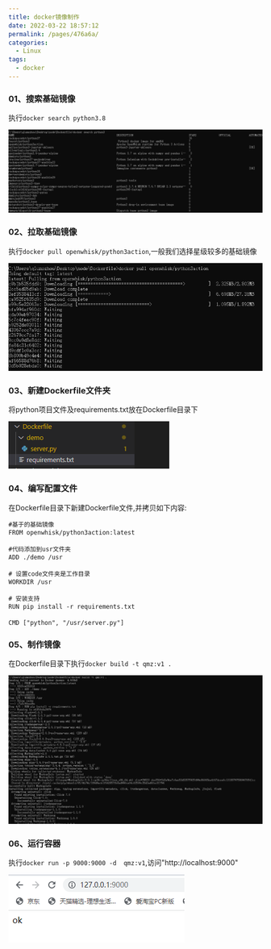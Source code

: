 ```yaml
---
title: docker镜像制作
date: 2022-03-22 18:57:12
permalink: /pages/476a6a/
categories:
  - Linux
tags:
  - docker
---
```


### 01、搜索基础镜像
执行`docker search python3.8`

![](./image/docker01.png)


### 02、拉取基础镜像
执行`docker pull openwhisk/python3action`,一般我们选择星级较多的基础镜像

![](./image/docker03.png)



### 03、新建Dockerfile文件夹
将python项目文件及requirements.txt放在Dockerfile目录下

![](./image/docker02.png)


### 04、编写配置文件
在Dockerfile目录下新建Dockerfile文件,并拷贝如下内容:
```
#基于的基础镜像
FROM openwhisk/python3action:latest

#代码添加到usr文件夹
ADD ./demo /usr

# 设置code文件夹是工作目录
WORKDIR /usr

# 安装支持
RUN pip install -r requirements.txt

CMD ["python", "/usr/server.py"]
```

### 05、制作镜像
在Dockerfile目录下执行`docker build -t qmz:v1 .`

![](./image/docker06.png)


### 06、运行容器
执行`docker run -p 9000:9000 -d  qmz:v1`,访问"http://localhost:9000"

![](./image/docker05.png)



